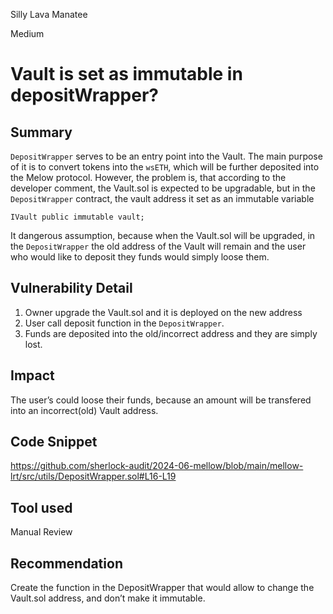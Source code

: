Silly Lava Manatee

Medium

# Vault is set as immutable in depositWrapper?

## Summary
`DepositWrapper` serves to be an entry point into the Vault. The main purpose of it is to convert tokens into the `wsETH`, which will be further deposited into the Melow protocol. However, the problem is, that according to the developer comment, the Vault.sol is expected to be upgradable, but in the `DepositWrapper` contract, the vault address it set as an immutable variable

```solidity
IVault public immutable vault;
```

It dangerous assumption, because when the Vault.sol will be upgraded, in the `DepositWrapper` the old address of the Vault will remain and the user who would like to deposit they funds would simply loose them.

## Vulnerability Detail
1. Owner upgrade the Vault.sol and it is deployed on the new address
2. User call deposit function in the `DepositWrapper`.
3. Funds are deposited into the old/incorrect address and they are simply lost.

## Impact
The user’s could loose their funds, because an amount will be transfered into an incorrect(old) Vault address.

## Code Snippet
https://github.com/sherlock-audit/2024-06-mellow/blob/main/mellow-lrt/src/utils/DepositWrapper.sol#L16-L19

## Tool used
Manual Review

## Recommendation
Create the function in the DepositWrapper that would allow to change the Vault.sol address, and don’t make it immutable.
